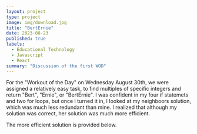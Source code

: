 ```yaml
---
layout: project
type: project
image: img/download.jpg
title: "BertErnie"
date: 2023-08-23
published: true
labels:
  - Educational Technology
  - Javascript
  - React
summary: "Discussion of the first WOD"
---
```

For the "Workout of the Day" on Wednesday August 30th, we were assigned a relatively easy task, to find multiples of specific integers and return "Bert", "Ernie", or "BertErnie". I was confident in my four if statemets and two for loops, but once I turned it in, I looked at my neighboors solution, which was much less redundant than mine. I realized that although my solution was correct, her solution was much more efficient. 

The more efficient solution is provided below.
